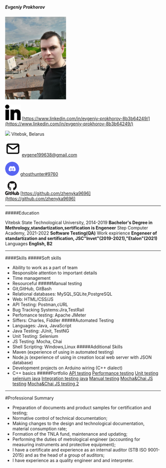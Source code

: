 #####  Evgeniy Prokhorov

[![ВКонтакте](CV0.png)](https://vk.com/evgeniy_prokhorov) 

<img src="linkedin.svg" href=https://www.linkedin.com/in/evgeniy-prokhorov-8b3b64249/ alt="linkedin" style="width:50px;"/> [https://www.linkedin.com/in/evgeniy-prokhorov-8b3b64249/](https://www.linkedin.com/in/evgeniy-prokhorov-8b3b64249/)

<img src="location.ico" style="width:50px;"> Vitebsk, Belarus

<img src="email.svg" style="width:50px;"> evgene199638@gmail.com

<img src="discord.svg" style="width:45px;">  [ghosthunter#9760](https://discordapp.com/users/889365340344156170/) 

<img src="github.svg" style="width:45px;">  [https://github.com/zhenyka9696](https://github.com/zhenyka9696) 

***

#####Education

Vitebsk State Technological University, 2014-2019
__Bachelor's Degree in Methrology,standartization,sertification is Engeneer__
Step Computer Academy, 2021-2022
__Software Testing(QA)__
Work expirience
__Engeneer of standartization and sertification, JSC"Invet"(2019-2021),"Etalon"(2021)__
Languages
__English, B2__
***
####Skills
#####Soft skills
- Ability to work as a part of team
- Responsible attention to important details
- Time management
- Resourceful
#####Manual testing
- Git,GitHub, GitBash
- Relational databases: MySQL,SQLite,PostgreSQL
- Web: HTML/CSS/JS
- API Testing: Postman,cURL
- Bug Tracking Systems:Jira,TestRail
- Perfomance testing: Apache JMeter
- Siffers: Charles, Fiddler
#####Automated Testing
- Languages: Java, JavaScript
- Java Testing: JUnit, TestNG
- Unit Testing: Selenium
- JS Testing: Mocha, Chai
- Shell Scripting: Windows,Linux
#####Additional Skills
- Maven (experience of using in automated testing)
- Node.js (experience of using in creation local web server with JSON database)
- Development projects on Arduino wiring (C++ dialect)
- С++ basics
#####Portfolio
[API testing](https://github.com/zhenyka9696/Postman)
[Performance testing](https://github.com/zhenyka9696/Release_API_v1.0.1._24.07.2022)
[Unit testing selenium java](https://github.com/zhenyka9696/Selenium_iStock)
[Integration testing java](https://github.com/zhenyka9696/Music_shop_v1.2.0_22.08.2022)
[Manual testing](https://github.com/zhenyka9696/AliExpress_manual_testing)
[Mocha&Chai JS testing](https://github.com/zhenyka9696/Mocha_Chai)
[Mocha&Chai JS testing 2](https://github.com/zhenyka9696/MochaChai_testing_javascript)
***
#Professional Summary
- Preparation of documents and product samples for certification and testing;
- Normative control of technical documentation;
- Making changes to the design and technological documentation, material consumption rate;
- Formation of the TNLA fund, maintenance and updating;
- Performing the duties of metrological engineer (accounting for measuring instruments and protective equipment);
- I have a certificate and experience as an internal auditor (STB ISO 9001-2015) and as the head of a group of auditors;
- I have experience as a quality engineer and and interpreter.
